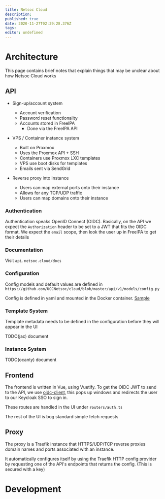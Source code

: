 ```yaml
---
title: Netsoc Cloud
description: 
published: true
date: 2020-11-27T02:39:28.376Z
tags: 
editor: undefined
---
```


# Architecture

This page contains brief notes that explain things that may be unclear about how Netsoc Cloud works

## API

* Sign-up/account system
	* Account verification
  * Password reset functionality
  * Accounts stored in FreeIPA
  	* Done via the FreeIPA API
  
* VPS / Container instance system
	* Built on Proxmox
  	* Uses the Proxmox API + SSH
	* Containers use Proxmox LXC templates
  * VPS use boot disks for templates
  * Emails sent via SendGrid

* Reverse proxy into instance
	* Users can map external ports onto their instance
  	* Allows for any TCP/UDP traffic
  * Users can map domains onto their instance

### Authentication

Authentication speaks OpenID Connect (OIDC). 
Basically, on the API we expect the `Authorization` header to be set to a JWT that fits the OIDC format. We expect the `email` scope, then look the user up in FreeIPA to get their details

### Documentation

Visit `api.netsoc.cloud/docs`

### Configuration

Config models and default values are defined in `https://github.com/UCCNetsoc/cloud/blob/master/api/v1/models/config.py`

Config is defined in yaml and mounted in the Docker container. [Sample](https://github.com/UCCNetsoc/cloud/blob/master/config.sample.yml)

### Template System

Template metadata needs to be defined in the configuration before they will appear in the UI

TODO(jac) document

### Instance System

TODO(ocanty) document

## Frontend

The frontend is written in Vue, using Vuetify.
To get the OIDC JWT to send to the API, we use [oidc-client](https://github.com/IdentityModel/oidc-client-js), this pops up windows and redirects the user to our Keycloak SSO to sign in.

These routes are handled in the UI under `routers/auth.ts`

The rest of the UI is bog standard simple fetch requests

## Proxy

The proxy is a Traefik instance that HTTPS/UDP/TCP reverse proxies domain names and ports associated with an instance.

It automatically configures itself by using the Traefik HTTP config provider by requesting one of the API's endpoints that returns the config. (This is secured with a key)

# Development
